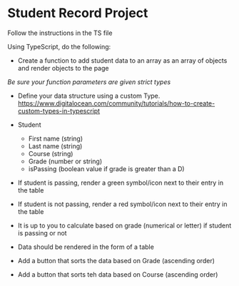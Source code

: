 # Student Record Project
Follow the instructions in the TS file

Using TypeScript, do the following:


* Create a function to add student data to an array as an array of 
objects and render objects to the page

*Be sure your function parameters are given strict types*



* Define your data structure using a custom Type.
https://www.digitalocean.com/community/tutorials/how-to-create-custom-types-in-typescript

* Student
    * First name (string)
    * Last name (string)
    * Course  (string)
    * Grade (number or string)
    * isPassing (boolean value if grade is greater than a D)

* If student is passing, render a green symbol/icon next to their entry in the table
* If student is not passing, render a red symbol/icon next to their entry in the table

* It is up to you to calculate based on grade (numerical or letter) if student is passing or not


* Data should be rendered in the form of a table


* Add a button that sorts the data based on Grade (ascending order)
* Add a button that sorts teh data based on Course (ascending order)
